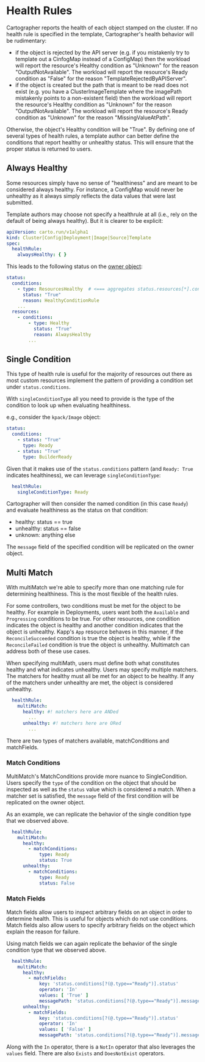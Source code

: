 # Health Rules

Cartographer reports the health of each object stamped on the cluster. If no health rule is specified in the template,
Cartographer's health behavior will be rudimentary:

- if the object is rejected by the API server (e.g. if you mistakenly try to template out a CinfogMap instead of
  a ConfigMap) then the workload will report the resource's Healthy condition as "Unknown" for the reason
  "OutputNotAvailable". The workload will report the resource's Ready condition as "False" for the reason
  "TemplateRejectedByAPIServer".
- if the object is created but the path that is meant to be read does not exist (e.g. you have a ClusterImageTemplate
  where the imagePath mistakenly points to a non-existent field) then the workload will report the resource's Healthy
  condition as "Unknown" for the reason "OutputNotAvailable". The workload will report the resource's Ready condition
  as "Unknown" for the reason "MissingValueAtPath".

Otherwise, the object's Healthy condition will be "True". By defining one of several types of health rules, a template
author can better define the conditions that report healthy or unhealthy status. This will ensure that the proper status
is returned to users.

## Always Healthy

Some resources simply have no sense of "healthiness" and are meant to be considered always healthy. For instance, a
ConfigMap would never be unhealthy as it always simply reflects the data values that were last submitted.

Template authors may choose not specify a healthrule at all (i.e., rely on the default of being always healthy). But it
is clearer to be explicit:

```yaml
apiVersion: carto.run/v1alpha1
kind: Cluster[Config|Deployment|Image|Source]Template
spec:
  healthRule:
    alwaysHealthy: { }
```

This leads to the following status on the [owner object](architecture.md/#owners):

```yaml
status:
  conditions:
    - type: ResourcesHealthy  # <=== aggregates status.resources[*].conditions[type == Healthy].status
      status: "True"
      reason: HealthyConditionRule
    ...
  resources:
    - conditions:
        - type: Healthy
          status: "True"
          reason: AlwaysHealthy
        ...
```

## Single Condition

This type of health rule is useful for the majority of resources out there as most custom resources implement the
pattern of providing a condition set under `status.conditions`.

With `singleConditionType` all you need to provide is the type of the condition to look up when evaluating healthiness.

e.g., consider the `kpack/Image` object:

```yaml
status:
  conditions:
    - status: "True"
      type: Ready
    - status: "True"
      type: BuilderReady
```

Given that it makes use of the `status.conditions` pattern (and `Ready: True` indicates healthiness), we can
leverage `singleConditionType`:

```yaml
  healthRule:
    singleConditionType: Ready
```

Cartographer will then consider the named condition (in this case `Ready`) and evaluate healthiness as the status on
that condition:

- healthy: status == true
- unhealthy: status == false
- unknown: anything else

The `message` field of the specified condition will be replicated on the owner object.

## Multi Match

With multiMatch we're able to specify more than one matching rule for determining healthiness. This is the most flexible
of the health rules.

For some controllers, two conditions must be met for the object to be healthy. For example in Deployments, users want
both the `Available` and `Progressing` conditions to be true. For other resources, one condition indicates the object is
healthy and another condition indicates that the object is unhealthy. Kapp's `App` resource behaves in this manner, if
the `ReconcileSucceeded` condition is true the object is healthy, while if the `ReconcileFailed` condition is true the
object is unhealthy. Multimatch can address both of these use cases.

When specifying multiMath, users must define both what constitutes healthy and what indicates unhealthy. Users may
specify multiple matchers. The matchers for healthy must all be met for an object to be healthy. If any of the matchers
under unhealthy are met, the object is considered unhealthy.

```yaml
  healthRule:
    multiMatch:
      healthy: #! matchers here are ANDed
        ...
      unhealthy: #! matchers here are ORed
        ...
```

There are two types of matchers available, matchConditions and matchFields.

### Match Conditions

MultiMatch's MatchConditions provide more nuance to SingleCondition. Users specify the `type` of the condition on the object that should be inspected as well as the `status` value which is considered a match. When a matcher set is satisfied, the `message`
field of the first condition will be replicated on the owner object.

As an example, we can replicate the behavior of the single condition type that we observed above.

```yaml
  healthRule:
    multiMatch:
      healthy:
        - matchConditions:
            type: Ready
            status: True
      unhealthy:
        - matchConditions:
            type: Ready
            status: False
```

### Match Fields

Match fields allow users to inspect arbitrary fields on an object in order to determine health. This is useful for
objects which do not use conditions. Match fields also allow users to specify arbitrary fields on the object which
explain the reason for failure.

Using match fields we can again replicate the behavior of the single condition type that we observed above.

```yaml
  healthRule:
    multiMatch:
      healthy:
        - matchFields:
            key: 'status.conditions[?(@.type=="Ready")].status'
            operator: 'In'
            values: [ 'True' ]
            messagePath: 'status.conditions[?(@.type=="Ready")].message'
      unhealthy:
        - matchFields:
            key: 'status.conditions[?(@.type=="Ready")].status'
            operator: 'In'
            values: [ 'False' ]
            messagePath: 'status.conditions[?(@.type=="Ready")].message'
```

Along with the `In` operator, there is a `NotIn` operator that also leverages the `values` field. There are
also `Exists` and `DoesNotExist` operators.
